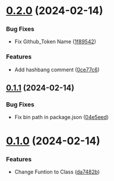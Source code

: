 # [0.2.0](https://github.com/Commit-Wizard/commit-wizard/compare/v0.1.1...v0.2.0) (2024-02-14)


### Bug Fixes

* Fix Github_Token Name ([1f89542](https://github.com/Commit-Wizard/commit-wizard/commit/1f89542691b4866ede0deb373a9e0e565d1ea649))


### Features

* Add hashbang comment ([0ce77c6](https://github.com/Commit-Wizard/commit-wizard/commit/0ce77c6568a97e6b1fb3ec1bde5bd9a513ca6e3e))



## [0.1.1](https://github.com/Commit-Wizard/commit-wizard/compare/v0.1.0...v0.1.1) (2024-02-14)


### Bug Fixes

* Fix bin path in package.json ([04e5eed](https://github.com/Commit-Wizard/commit-wizard/commit/04e5eeda330ac2b99f920a598226ee304bdb9d0a))



# [0.1.0](https://github.com/Commit-Wizard/commit-wizard/compare/v0.0.1...v0.1.0) (2024-02-14)


### Features

* Change Funtion to Class ([da7482b](https://github.com/Commit-Wizard/commit-wizard/commit/da7482bc845a0147a3a02ab713a3fbc4cf7996cf))



